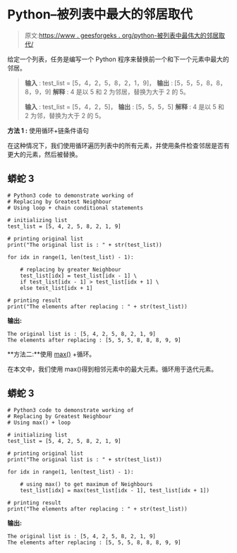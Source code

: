 # Python–被列表中最大的邻居取代

> 原文:[https://www . geesforgeks . org/python-被列表中最伟大的邻居取代/](https://www.geeksforgeeks.org/python-replacing-by-greatest-neighbour-in-list/)

给定一个列表，任务是编写一个 Python 程序来替换前一个和下一个元素中最大的邻居。

> **输入** : test_list = [5，4，2，5，8，2，1，9]，
> **输出** : [5，5，5，8，8，8，9，9]
> **解释** : 4 是以 5 和 2 为邻居，替换为大于 2 的 5。
> 
> **输入** : test_list = [5，4，2，5]，
> **输出** : [5，5，5，5]
> **解释** : 4 是以 5 和 2 为邻，替换为大于 2 的 5。

**方法 1 :** 使用循环+链条件语句

在这种情况下，我们使用循环遍历列表中的所有元素，并使用条件检查邻居是否有更大的元素，然后被替换。

## 蟒蛇 3

```
# Python3 code to demonstrate working of
# Replacing by Greatest Neighbour
# Using loop + chain conditional statements

# initializing list
test_list = [5, 4, 2, 5, 8, 2, 1, 9]

# printing original list
print("The original list is : " + str(test_list))

for idx in range(1, len(test_list) - 1):

    # replacing by greater Neighbour
    test_list[idx] = test_list[idx - 1] \
    if test_list[idx - 1] > test_list[idx + 1] \
    else test_list[idx + 1]

# printing result
print("The elements after replacing : " + str(test_list))
```

**输出:**

```
The original list is : [5, 4, 2, 5, 8, 2, 1, 9]
The elements after replacing : [5, 5, 5, 8, 8, 8, 9, 9]
```

**方法二:**使用 [max()](https://www.geeksforgeeks.org/python-max-function/) +循环。

在本文中，我们使用 max()得到相邻元素中的最大元素。循环用于迭代元素。

## 蟒蛇 3

```
# Python3 code to demonstrate working of 
# Replacing by Greatest Neighbour
# Using max() + loop

# initializing list
test_list = [5, 4, 2, 5, 8, 2, 1, 9]

# printing original list
print("The original list is : " + str(test_list))

for idx in range(1, len(test_list) - 1):

    # using max() to get maximum of Neighbours
    test_list[idx] = max(test_list[idx - 1], test_list[idx + 1])

# printing result 
print("The elements after replacing : " + str(test_list))
```

**输出:**

```
The original list is : [5, 4, 2, 5, 8, 2, 1, 9]
The elements after replacing : [5, 5, 5, 8, 8, 8, 9, 9]
```